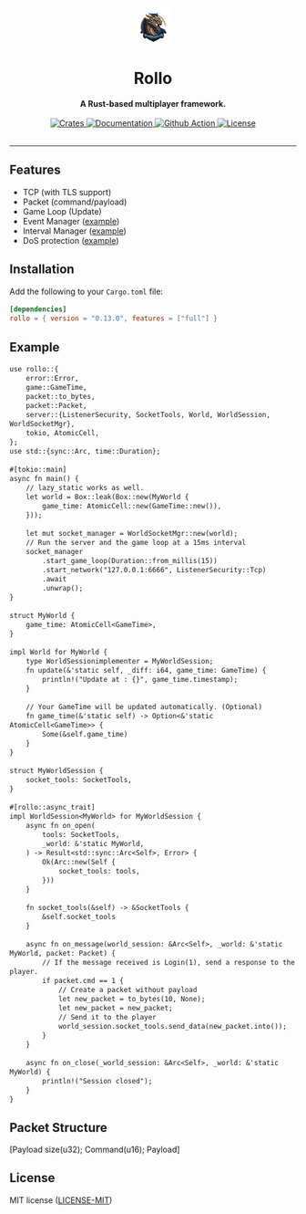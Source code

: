 <div align="center"><img src="/doc/rollo-logo.png" alt="logo" style="height: 65px; width:65px;"/>
<h1>Rollo</h1></div>
<div align="center">
 <strong>
    A Rust-based multiplayer framework.
 </strong>
</div>

<br />

<div align="center">
  <a href="https://crates.io/crates/rollo">
    <img src="https://img.shields.io/crates/v/rollo.svg"
    alt="Crates" />
  </a>
  <a href="https://docs.rs/rollo">
    <img src="https://docs.rs/rollo/badge.svg"
    alt="Documentation" />
  </a>
   <a href="https://github.com/netskillzgh/rollo/actions/workflows/rust.yml">
    <img src="https://github.com/netskillzgh/rollo/actions/workflows/rust.yml/badge.svg"
    alt="Github Action" />
  </a>
   <a href="https://github.com/netskillzgh/rollo#license">
    <img src="https://img.shields.io/badge/license-MIT-blue.svg"
    alt="License" />
  </a>
</div>

<br />

<hr>

## Features

- TCP (with TLS support)
- Packet (command/payload)
- Game Loop (Update)
- Event Manager ([example](https://github.com/netskillzgh/rollo/blob/master/examples/event.rs))
- Interval Manager ([example](https://github.com/netskillzgh/rollo/blob/master/examples/interval.rs))
- DoS protection ([example](https://github.com/netskillzgh/rollo/blob/master/examples/dos.rs))

## Installation

Add the following to your `Cargo.toml` file:

```toml
[dependencies]
rollo = { version = "0.13.0", features = ["full"] }
```

## Example

```rust,no_run
use rollo::{
    error::Error,
    game::GameTime,
    packet::to_bytes,
    packet::Packet,
    server::{ListenerSecurity, SocketTools, World, WorldSession, WorldSocketMgr},
    tokio, AtomicCell,
};
use std::{sync::Arc, time::Duration};

#[tokio::main]
async fn main() {
    // lazy_static works as well.
    let world = Box::leak(Box::new(MyWorld {
        game_time: AtomicCell::new(GameTime::new()),
    }));

    let mut socket_manager = WorldSocketMgr::new(world);
    // Run the server and the game loop at a 15ms interval
    socket_manager
        .start_game_loop(Duration::from_millis(15))
        .start_network("127.0.0.1:6666", ListenerSecurity::Tcp)
        .await
        .unwrap();
}

struct MyWorld {
    game_time: AtomicCell<GameTime>,
}

impl World for MyWorld {
    type WorldSessionimplementer = MyWorldSession;
    fn update(&'static self, _diff: i64, game_time: GameTime) {
        println!("Update at : {}", game_time.timestamp);
    }

    // Your GameTime will be updated automatically. (Optional)
    fn game_time(&'static self) -> Option<&'static AtomicCell<GameTime>> {
        Some(&self.game_time)
    }
}

struct MyWorldSession {
    socket_tools: SocketTools,
}

#[rollo::async_trait]
impl WorldSession<MyWorld> for MyWorldSession {
    async fn on_open(
        tools: SocketTools,
        _world: &'static MyWorld,
    ) -> Result<std::sync::Arc<Self>, Error> {
        Ok(Arc::new(Self {
            socket_tools: tools,
        }))
    }

    fn socket_tools(&self) -> &SocketTools {
        &self.socket_tools
    }

    async fn on_message(world_session: &Arc<Self>, _world: &'static MyWorld, packet: Packet) {
        // If the message received is Login(1), send a response to the player.
        if packet.cmd == 1 {
            // Create a packet without payload
            let new_packet = to_bytes(10, None);
            let new_packet = new_packet;
            // Send it to the player
            world_session.socket_tools.send_data(new_packet.into());
        }
    }

    async fn on_close(_world_session: &Arc<Self>, _world: &'static MyWorld) {
        println!("Session closed");
    }
}
```

## Packet Structure

[Payload size(u32); Command(u16); Payload]

## License

MIT license ([LICENSE-MIT](LICENSE-MIT))
